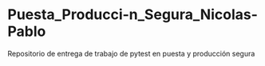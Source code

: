 # Puesta_Producci-n_Segura_Nicolas-Pablo
Repositorio de entrega de trabajo de pytest en puesta y producción segura

